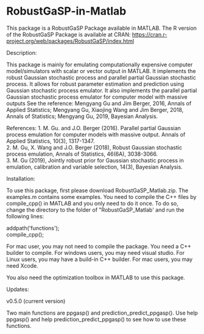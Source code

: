 # RobustGaSP-in-Matlab

 This package is a RobustGaSP Package available in MATLAB. The R version of the RobustGaSP Package is available at CRAN: https://cran.r-project.org/web/packages/RobustGaSP/index.html

Description:

This package is mainly for emulating computationally expensive computer model/simulators with scalar or vector output in MATLAB. It implements the robust Gaussian stochastic process and parallel partial Gaussian stochastic process. It allows for robust parameter estimation and prediction using Gaussian stochastic process emulator. It also implements the parallel partial Gaussian stochastic process emulator for computer model with massive outputs See the reference: Mengyang Gu and Jim Berger, 2016, Annals of Applied Statistics; Mengyang Gu, Xiaojing Wang and Jim Berger, 2018, Annals of Statistics; Mengyang Gu, 2019, Bayesian Analysis.

References:
    1. M. Gu. and J.O. Berger (2016). Parallel partial Gaussian process emulation for computer models with massive output. Annals of Applied Statistics, 10(3), 1317-1347.                             
    2. M. Gu, X. Wang and J.O. Berger (2018), Robust Gaussian stochastic process emulation, Annals of Statistics, 46(6A), 3038-3066.                                              
    3. M. Gu (2019), Jointly robust prior for Gaussian stochastic process in emulation, calibration and variable selection, 14(3), Bayesian Analysis.                                        

Installation:

To use this package, first please download RobustGaSP_Matlab.zip. The examples.m contains some examples. You need to compile the C++ files by compile_cpp() in MATLAB and you only need to do it once. To do so, change the directory to the folder of "RobustGaSP_Matlab' and run the following lines: 

addpath('functions');                             
compile_cpp();

For mac user, you may not need to compile the package. You need a C++ builder to compile. For windows users, you may need visual studio. For Linux users, you may have a build-in C++ builder. For mac users, you may need Xcode. 

You also need the optimization toolbox in MATLAB to use this package. 


Updates:

v0.5.0 (current version)

Two main functions are ppgasp() and prediction_predict_ppgasp(). Use help ppgasp() and help prediction_predict_ppgasp() to see how to use these functions. 
